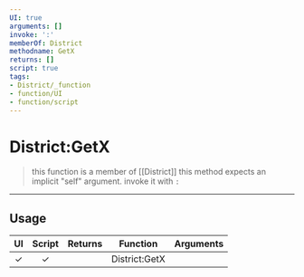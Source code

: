 ```yaml
---
UI: true
arguments: []
invoke: ':'
memberOf: District
methodname: GetX
returns: []
script: true
tags:
- District/_function
- function/UI
- function/script
---
```

# District:GetX
> this function is a member of [[District]]
> this method expects an implicit "self" argument. invoke it with `:`
-----
## Usage
|  UI | Script | Returns | Function | Arguments |
|:---:|:------:|-------:|:--------:|:---------|
|✓|✓||District:GetX||

